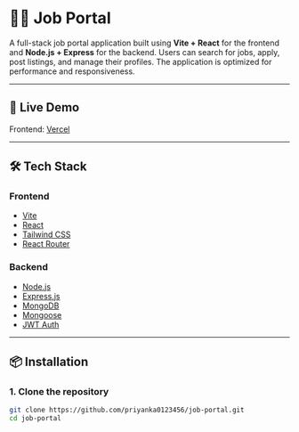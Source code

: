 # 🧑‍💼 Job Portal

A full-stack job portal application built using **Vite + React** for the frontend and **Node.js + Express** for the backend. Users can search for jobs, apply, post listings, and manage their profiles. The application is optimized for performance and responsiveness.

---

## 🚀 Live Demo

Frontend: [ Vercel](https://job-portal-gilt.vercel.app/)


---



## 🛠️ Tech Stack

### Frontend
- [Vite](https://vitejs.dev/)
- [React](https://react.dev/)
- [Tailwind CSS](https://tailwindcss.com/)
- [React Router](https://reactrouter.com/)

### Backend
- [Node.js](https://nodejs.org/)
- [Express.js](https://expressjs.com/)
- [MongoDB](https://www.mongodb.com/)
- [Mongoose](https://mongoosejs.com/)
- [JWT Auth](https://jwt.io/)

---

## 📦 Installation

### 1. Clone the repository

```bash
git clone https://github.com/priyanka0123456/job-portal.git
cd job-portal
